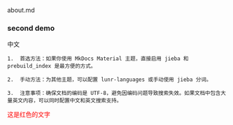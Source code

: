 about.md
### second demo
中文
	
    1.	首选方法：如果你使用 MkDocs Material 主题，直接启用 jieba 和 prebuild_index 是最方便的方式。
	
    2.	手动方法：为其他主题，可以配置 lunr-languages 或手动使用 jieba 分词。
	
    3.	注意事项：确保文档的编码是 UTF-8，避免因编码问题导致搜索失效。如果文档中包含大量英文内容，可以同时配置中文和英文搜索支持。

<span style="color: red;">这是红色的文字</span>